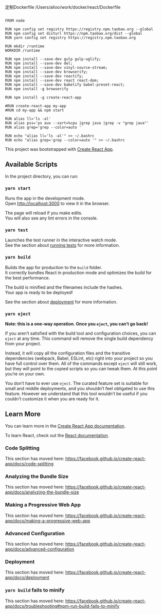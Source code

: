 定制Dockerfile
/Users/alioo/work/docker/react/Dockerfile
```

FROM node

RUN npm config set registry https://registry.npm.taobao.org --global
RUN npm config set disturl https://npm.taobao.org/dist --global
RUN yarn config set registry https://registry.npm.taobao.org

RUN mkdir /runtime
WORKDIR /runtime

RUN npm install --save-dev gulp gulp-uglify;
RUN npm install --save-dev del;
RUN npm install --save-dev vinyl-source-stream;
RUN npm install --save-dev browserify;
RUN npm install --save-dev reactify;
RUN npm install --save-dev react react-dom;
RUN npm install --save-dev babelify babel-preset-react;
RUN npm install -g browserify

RUN npm install -g create-react-app

#RUN create-react-app my-app
#RUN cd my-app && npm start

RUN alias ll='ls -al'
RUN alias pss='ps aux --sort=%cpu |grep java |grep -v "grep java"'
RUN alias grep='grep --color=auto '

RUN echo "alias ll='ls -al'" >> ~/.bashrc
RUN echo "alias grep='grep --color=auto '" >> ~/.bashrc

```






This project was bootstrapped with [Create React App](https://github.com/facebook/create-react-app).

## Available Scripts

In the project directory, you can run:

### `yarn start`

Runs the app in the development mode.<br />
Open [http://localhost:3000](http://localhost:3000) to view it in the browser.

The page will reload if you make edits.<br />
You will also see any lint errors in the console.

### `yarn test`

Launches the test runner in the interactive watch mode.<br />
See the section about [running tests](https://facebook.github.io/create-react-app/docs/running-tests) for more information.

### `yarn build`

Builds the app for production to the `build` folder.<br />
It correctly bundles React in production mode and optimizes the build for the best performance.

The build is minified and the filenames include the hashes.<br />
Your app is ready to be deployed!

See the section about [deployment](https://facebook.github.io/create-react-app/docs/deployment) for more information.

### `yarn eject`

**Note: this is a one-way operation. Once you `eject`, you can’t go back!**

If you aren’t satisfied with the build tool and configuration choices, you can `eject` at any time. This command will remove the single build dependency from your project.

Instead, it will copy all the configuration files and the transitive dependencies (webpack, Babel, ESLint, etc) right into your project so you have full control over them. All of the commands except `eject` will still work, but they will point to the copied scripts so you can tweak them. At this point you’re on your own.

You don’t have to ever use `eject`. The curated feature set is suitable for small and middle deployments, and you shouldn’t feel obligated to use this feature. However we understand that this tool wouldn’t be useful if you couldn’t customize it when you are ready for it.

## Learn More

You can learn more in the [Create React App documentation](https://facebook.github.io/create-react-app/docs/getting-started).

To learn React, check out the [React documentation](https://reactjs.org/).

### Code Splitting

This section has moved here: https://facebook.github.io/create-react-app/docs/code-splitting

### Analyzing the Bundle Size

This section has moved here: https://facebook.github.io/create-react-app/docs/analyzing-the-bundle-size

### Making a Progressive Web App

This section has moved here: https://facebook.github.io/create-react-app/docs/making-a-progressive-web-app

### Advanced Configuration

This section has moved here: https://facebook.github.io/create-react-app/docs/advanced-configuration

### Deployment

This section has moved here: https://facebook.github.io/create-react-app/docs/deployment

### `yarn build` fails to minify

This section has moved here: https://facebook.github.io/create-react-app/docs/troubleshooting#npm-run-build-fails-to-minify
